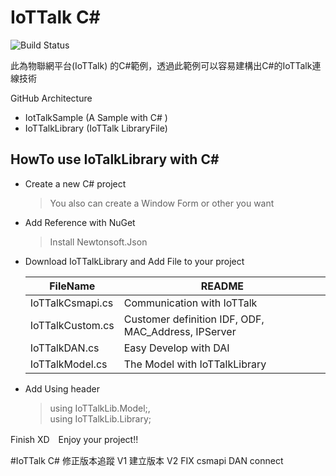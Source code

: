 # IoTTalk C#
![Build Status](https://travis-ci.org/joemccann/dillinger.svg?branch=master)

此為物聯網平台(IoTTalk) 的C#範例，透過此範例可以容易建構出C#的IoTTalk連線技術

GitHub Architecture
  - IotTalkSample (A Sample with C# )
  - IoTTalkLibrary (IoTTalk LibraryFile)

## HowTo use IoTalkLibrary with C#
  - Create a new C# project 
    
    >You also can create a Window Form or other you want
  - Add Reference with NuGet
    
    >Install Newtonsoft.Json
  - Download IoTTalkLibrary and Add File to your project
  
    | FileName | README |
    | ------ | ------ |
    | IoTTalkCsmapi.cs | Communication with IoTTalk |
    | IoTTalkCustom.cs | Customer definition IDF, ODF, MAC_Address, IPServer |
    | IoTTalkDAN.cs | Easy Develop with DAI |
    | IoTTalkModel.cs | The Model with IoTTalkLibrary |

  - Add Using header
    >using IoTTalkLib.Model;,    
    >using IoTTalkLib.Library;
    
Finish XD　Enjoy your project!!

#IoTTalk C#
修正版本追蹤
V1 建立版本
V2 FIX csmapi DAN connect
    
